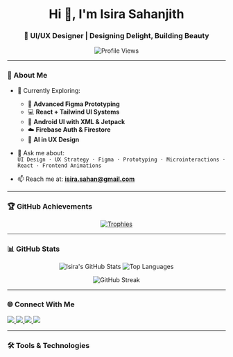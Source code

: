 <h1 align="center">Hi 👋, I'm Isira Sahanjith</h1>
<h3 align="center">🎨 UI/UX Designer | Designing Delight, Building Beauty</h3>

<p align="center">
  <img src="https://komarev.com/ghpvc/?username=sahanjith-i&label=Profile%20views&color=0e75b6&style=flat" alt="Profile Views" />
</p>

---

### 🚀 About Me

- 🧠 Currently Exploring:
  - 🎨 **Advanced Figma Prototyping**
  - 💻 **React + Tailwind UI Systems**
  - 📱 **Android UI with XML & Jetpack**
  - ☁️ **Firebase Auth & Firestore**
  - 🤖 **AI in UX Design**

- 💬 Ask me about:  
  `UI Design · UX Strategy · Figma · Prototyping · Microinteractions · React · Frontend Animations`

- 📫 Reach me at: **isira.sahan@gmail.com**

---

### 🏆 GitHub Achievements
<p align="center">
  <a href="https://github.com/ryo-ma/github-profile-trophy">
    <img src="https://github-profile-trophy.vercel.app/?username=sahanjith-i&theme=radical&margin-w=15&margin-h=15&column=7" alt="Trophies" />
  </a>
</p>

---

### 📊 GitHub Stats
<p align="center">
  <img src="https://github-readme-stats.vercel.app/api?username=sahanjith-i&show_icons=true&theme=radical" alt="Isira's GitHub Stats" />
  <img src="https://github-readme-stats.vercel.app/api/top-langs/?username=sahanjith-i&layout=compact&theme=radical" alt="Top Languages" />
</p>

<p align="center">
  <img src="https://github-readme-streak-stats.herokuapp.com/?user=sahanjith-i&theme=radical" alt="GitHub Streak" />
</p>

---

### 🌐 Connect With Me

<p align="left">
  <a href="https://twitter.com/isirasahanjith" target="_blank">
    <img src="https://img.shields.io/badge/Twitter-%231DA1F2.svg?&style=for-the-badge&logo=twitter&logoColor=white" />
  </a>
  <a href="https://linkedin.com/in/isirasahanjith" target="_blank">
    <img src="https://img.shields.io/badge/LinkedIn-%230A66C2.svg?&style=for-the-badge&logo=linkedin&logoColor=white" />
  </a>
  <a href="https://facebook.com/isirasahanjith" target="_blank">
    <img src="https://img.shields.io/badge/Facebook-%231877F2.svg?&style=for-the-badge&logo=facebook&logoColor=white" />
  </a>
  <a href="https://instagram.com/isirasahanjith" target="_blank">
    <img src="https://img.shields.io/badge/Instagram-%23E4405F.svg?&style=for-the-badge&logo=instagram&logoColor=white" />
  </a>
</p>

---

### 🛠️ Tools & Technologies

<p align="left">
  <img src="https://c
